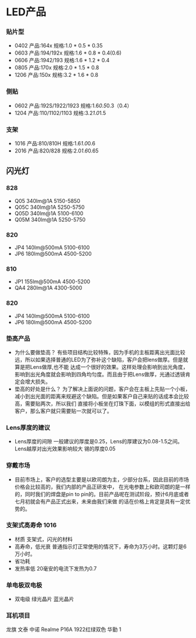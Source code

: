 # LED产品
### 贴片型
- 0402 产品:164x 规格:1.0 * 0.5 * 0.35
- 0603 产品:194/192x 规格:1.6 * 0.8 * 0.4(0.6)
- 0606 产品:1942/193 规格:1.6 * 1.2 * 0.4 
- 0805 产品:170x 规格:2.0 * 1.5 * 0.8
- 1206 产品:150x 规格:3.2 * 1.6 * 0.8 
### 侧贴
- 0602 产品:192S/1922/1923 规格:1.6*0.5*0.3（0.4）
- 1204 产品:110/1102/1103 规格:3.2*1.0*1.5

### 支架
- 1016 产品:810/810H 规格:1.6*1.0*0.6
- 2016 产品:820/828  规格:2.0*1.6*0.65


## 闪光灯
### 828
- Q05  340lm@1A 5150-5850
- Q05C 340lm@1A 5250-5750
- Q05D 340lm@1A 5100-6100
- Q05M 340lm@1A 5250-5750
### 820
- JP4  140lm@500mA 5100-6100
- JP6  180lm@500mA 4500-5200
### 810
- JP1  155lm@500mA  4500-5200
- QA4  280lm@1A     4300-5000

### 820
- JP4  140lm@500mA   5100-6100
- JP6  180lm@500mA   4500-5200



### 垫高产品
- 为什么要做垫高？
有些项目结构比较特殊，因为手机的主板距离出光面比较远，所以如果选择普通的LED为了弥补这个缺陷，客户会把lens做厚。但是就算是把Lens做厚,也不能
达成一个很好的效果。这样处理会影响到出光角度，影响到出光角度就会影响到四角均匀度。而且由于把Lens做厚，光通过透镜肯定会增大损失。
- 垫高的好处是什么？
为了解决上面说的问题，客户会在主板上先贴一个小板，减小到出光面的距离来规避这个缺陷。但是如果客户自己来贴的话成本会比较高，需要贴两次，所以我们
直接将小板坐在灯珠下面，以模组的形式直接出给客户，那么客户就只需要贴一次就可以了。

### Lens厚度的建议

- Lens厚度的间隙
一般建议的厚度是0.25，Lens的厚建议为0.08-1.5之间。Lens越厚对出光效果影响较大
锡的厚度0.05


### 穿戴市场
- 目前市场上，客户的选型主要是以欧司朗为主，少部分台系，因此目前的市场价格会比较高的，我们内部的产品正研发中，
在光电参数上和欧司朗的是一样的，同时我们的焊盘是pin to pin的。目前产品呢在测试阶段，预计6月底或者七月初就会有产品正式出来，未来由我们来做
的话在价格上肯定是具有一定优势的。

### 支架式高寿命 1016
- 材质
支架式，闪光的材料
- 高寿命，低光衰
普通指示灯正常使用的情况下，寿命为3万小时。这颗灯是6万小时。
- 省功耗
- 发热率低 20毫安的电流下发热为0.7






### 单电极双电极
- 双电级
绿光晶片 蓝光晶片


### 耳机项目
龙旗
文泰
中诺
Realme  P16A 1922红绿双色
华勤 1



